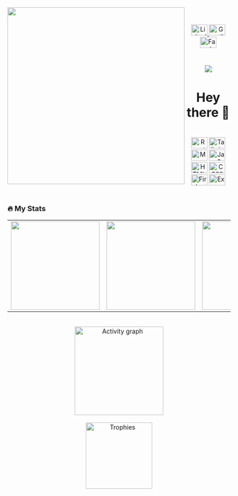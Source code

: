 <img align="left" height="400" src="https://img.freepik.com/free-vector/web-development-programmer-engineering-coding-website-augmented-reality-interface-screens-developer-project-engineer-programming-software-application-design-cartoon-illustration_107791-3863.jpg" />

#

<div align="center">

  <a href="https://www.linkedin.com/in/цветан-марков-270805290" target="_blank">
    <img src="https://raw.githubusercontent.com/maurodesouza/profile-readme-generator/master/src/assets/icons/social/linkedin/default.svg" width="37" height="25" alt="LinkedIn" />
  </a>
  <a href="mailto:markowcvetan@gmail.com" target="_blank">
    <img src="https://raw.githubusercontent.com/maurodesouza/profile-readme-generator/master/src/assets/icons/social/gmail/default.svg" width="37" height="25" alt="Gmail" />
  </a>
  <a href="https://www.facebook.com/profile.php?id=61553067962651" target="_blank">
    <img src="https://raw.githubusercontent.com/maurodesouza/profile-readme-generator/master/src/assets/icons/social/facebook/default.svg" width="37" height="25" alt="Facebook" />
  </a>

</div>

#

<div align="center">
  <img src="https://visitor-badge.laobi.icu/badge?page_id=TpMarkov.TpMarkov" />
</div>

#

<h1 align="center">Hey there 👋</h1>

#

<div align="center">
  <img src="https://cdn.simpleicons.org/react/61DAFB" width="37" height="25" alt="React" />
  <img src="https://cdn.simpleicons.org/tailwindcss/06B6D4" width="37" height="25" alt="Tailwind CSS" />
  <img src="https://cdn.simpleicons.org/mongodb/47A248" width="37" height="25" alt="MongoDB" />
  <img src="https://cdn.simpleicons.org/javascript/F7DF1E" width="37" height="25" alt="JavaScript" />
  <img src="https://cdn.simpleicons.org/html5/E34F26" width="37" height="25" alt="HTML5" />
  <img src="https://cdn.simpleicons.org/css3/1572B6" width="37" height="25" alt="CSS3" />
  <img src="https://cdn.jsdelivr.net/gh/devicons/devicon/icons/firebase/firebase-plain.svg" width="37" height="25" alt="Firebase" />
  <img src="https://cdn.simpleicons.org/express/000000" width="37" height="25" alt="Express" />
</div>

#

<h3 align="left">🔥 My Stats</h3>

<table>
  <tr>
    <td>
      <img src="https://github-readme-stats.vercel.app/api?username=TpMarkov&show_icons=true&include_all_commits=true&count_private=true&theme=default&hide_border=true" height="200" />
    </td>
    <td>
      <img src="https://streak-stats.demolab.com?user=TpMarkov&theme=default&hide_border=true&border_radius=5" height="200" />
    </td>
    <td>
      <img src="https://github-readme-stats.vercel.app/api/top-langs?username=TpMarkov&layout=compact&langs_count=6&theme=default&hide_border=true" height="200" />
    </td>
  </tr>
</table>

<br />

<div align="center">
  <img src="https://github-readme-activity-graph.vercel.app/graph?username=TpMarkov&area=true&hide_border=true&theme=light" height="200" alt="Activity graph" />
  <br /><br />
  <img src="https://github-profile-trophy.vercel.app/?username=TpMarkov&theme=flat&column=6" height="150" alt="Trophies" />
</div>

#

